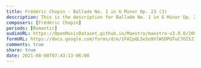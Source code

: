 ```yaml
---
title: Frédéric Chopin - Ballade No. 1 in G Minor Op. 23 (3)
description: This is the description for Ballade No. 1 in G Minor Op. 23 by Frédéric Chopin
composers: [Frédéric Chopin]
periods: [Romantic]
audioURL: https://OpenMusicDataset.github.io/Maestro/maestro-v3.0.0/2004/MIDI-Unprocessed_SMF_17_R1_2004_03-06_ORIG_MID--AUDIO_20_R2_2004_12_Track12_wav--2.midi
formURL: https://docs.google.com/forms/d/e/1FAIpQLSeSo9VlWSDPGTuC7OI5J7LhvT4mxWa9J4Fc4NM3Xb6dxJx29g/viewform
comments: true
share: true
date: 2021-08-08T07:43:13-06:00
---
```

